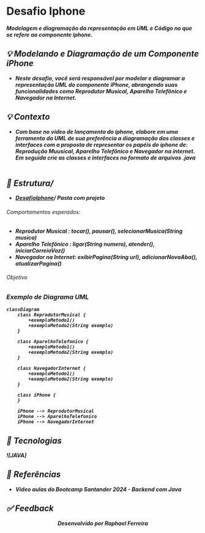 
<h1 algin = "center">
Desafio Iphone
</h1>

<p algin = "center">
<b><i>
Modelagem e diagramação da representação em UML e Código no que se refere ao componente iphone.
<b><i>
</p>

## 💡 Modelando e Diagramação de um Componente iPhone
- Neste desafio, você será responsável por modelar e diagramar a representação UML do componente iPhone, abrangendo suas funcionalidades como Reprodutor Musical, Aparelho Telefônico e Navegador na Internet.

## 💡 Contexto
- Com base no video de lançamento do iphone, elabore em uma ferramenta da UML de sua preferência a
diagramação das classes e interfaces com a proposta de representar os papéis do iphone de:
Reprodução Muusical, Aparelho Telefônico e Navegador na internet. Em seguida crie as classes e interfaces no formato de arquivos .java
<br> <br>

## 📁 Estrutura/
- [DesafioIphone](https://github.com/raphael690/DesafioIphone.git)/
Pasta com projeto

###### Comportamentos esperados:
* Reprodutor Musical : tocar(), pausar(), selecionarMusica(String musica)
* Aparelho Telefônico : ligar(String numero), atender(), iniciarCorreioVoz()
* Navegador na Internet: exibirPagina(String url), adicionarNovaAba(), atualizarPagina()

###### Objetivo

### Exemplo de Diagrama UML 
```mermaid
classDiagram
    class ReprodutorMusical {
        +exemploMetodo1()
        +exemploMetodo2(String exemplo)
    }

    class AparelhoTelefonico {
        +exemploMetodo1()
        +exemploMetodo2(String exemplo)
    }

    class NavegadorInternet {
        +exemploMetodo1()
        +exemploMetodo2(String exemplo)
    }

    class iPhone {
    }

    iPhone --> ReprodutorMusical
    iPhone --> AparelhoTelefonico
    iPhone --> NavegadorInternet
```

## 🔧 Tecnologias
![JAVA]

## 🔗 Referências
- Video aulas do Bootcamp Santander 2024 - Backend com Java

## ✅ Feedback

<a href>
</a>

<p align = "center"> Desenvolvido por Raphael Ferreira</p>
